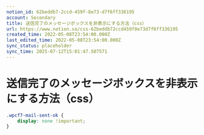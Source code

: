 ```yaml
---
notion_id: 62beddb7-2ccd-459f-8e73-d7f6ff336195
account: Secondary
title: 送信完了のメッセージボックスを非表示にする方法（css）
url: https://www.notion.so/css-62beddb72ccd459f8e73d7f6ff336195
created_time: 2022-05-08T23:54:00.000Z
last_edited_time: 2022-05-08T23:54:00.000Z
sync_status: placeholder
sync_time: 2025-07-12T15:01:47.507571
---
```

# 送信完了のメッセージボックスを非表示にする方法（css）

```css
.wpcf7-mail-sent-ok {
	display: none !important;
}
```